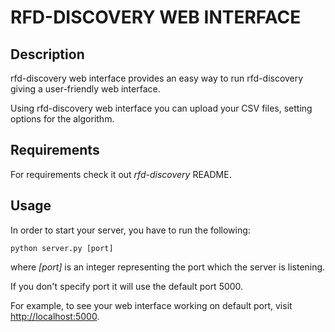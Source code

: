 # RFD-DISCOVERY WEB INTERFACE

## Description

rfd-discovery web interface provides an easy way to run rfd-discovery giving a user-friendly web interface. 

Using rfd-discovery web interface you can upload your CSV files, setting options for the algorithm.

## Requirements

For requirements check it out *rfd-discovery* README.

## Usage

In order to start your server, you have to run the following:

`python server.py [port]`

where *[port]* is an integer representing the port which the server is listening.

If you don't specify port it will use the default port 5000.

For example, to see your web interface working on default port, visit [http://localhost:5000](http://localhost:5000).
